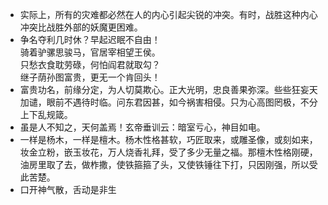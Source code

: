 - 实际上，所有的灾难都必然在人的内心引起尖锐的冲突。有时，战胜这种内心冲突比战胜外部的妖魔更困难。
- 争名夺利几时休？早起迟眠不自由！<br>骑着驴骡思骏马，官居宰相望王侯。<br>只愁衣食耽劳碌，何怕阎君就取勾？<br>继子荫孙图富贵，更无一个肯回头！
- 富贵功名，前缘分定，为人切莫欺心。正大光明，忠良善果弥深。些些狂妄天加谴，眼前不遇待时临。问东君因甚，如今祸害相侵。只为心高图罔极，不分上下乱规箴。
- 虽是人不知之，天何盖焉！玄帝垂训云：暗室亏心，神目如电。
- 一样是杨木，一样是檀木。杨木性格甚软，巧匠取来，或雕圣像，或刻如来，妆金立粉，嵌玉妆花，万人烧香礼拜，受了多少无量之福。那檀木性格刚硬，油房里取了去，做柞撒，使铁箍箍了头，又使铁锤往下打，只因刚强，所以受此苦楚。
- 口开神气散，舌动是非生

